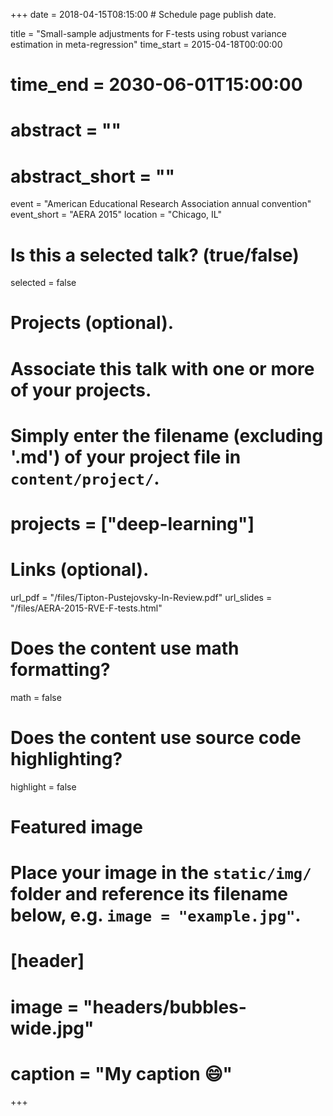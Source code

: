 +++
date = 2018-04-15T08:15:00  # Schedule page publish date.

title = "Small-sample adjustments for F-tests using robust variance estimation in meta-regression"
time_start = 2015-04-18T00:00:00
# time_end = 2030-06-01T15:00:00
# abstract = ""
# abstract_short = ""
event = "American Educational Research Association annual convention"
event_short = "AERA 2015"
location = "Chicago, IL"


# Is this a selected talk? (true/false)
selected = false

# Projects (optional).
#   Associate this talk with one or more of your projects.
#   Simply enter the filename (excluding '.md') of your project file in `content/project/`.
# projects = ["deep-learning"]

# Links (optional).
url_pdf = "/files/Tipton-Pustejovsky-In-Review.pdf"
url_slides = "/files/AERA-2015-RVE-F-tests.html"


# Does the content use math formatting?
math = false

# Does the content use source code highlighting?
highlight = false

# Featured image
# Place your image in the `static/img/` folder and reference its filename below, e.g. `image = "example.jpg"`.
# [header]
# image = "headers/bubbles-wide.jpg"
# caption = "My caption :smile:"

+++


